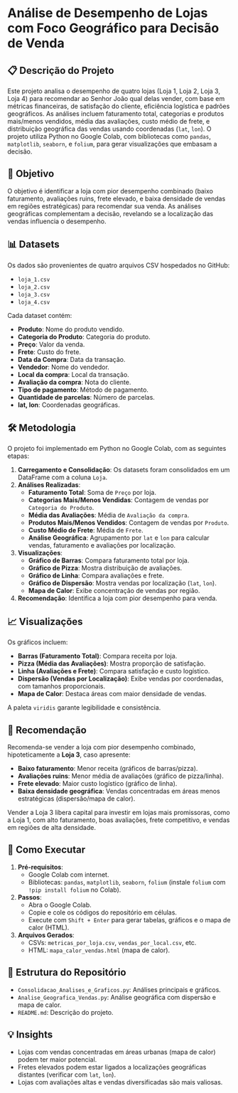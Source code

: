 # Análise de Desempenho de Lojas com Foco Geográfico para Decisão de Venda

## 📋 Descrição do Projeto
Este projeto analisa o desempenho de quatro lojas (Loja 1, Loja 2, Loja 3, Loja 4) para recomendar ao Senhor João qual delas vender, com base em métricas financeiras, de satisfação do cliente, eficiência logística e padrões geográficos. As análises incluem faturamento total, categorias e produtos mais/menos vendidos, média das avaliações, custo médio de frete, e distribuição geográfica das vendas usando coordenadas (`lat`, `lon`). O projeto utiliza Python no Google Colab, com bibliotecas como `pandas`, `matplotlib`, `seaborn`, e `folium`, para gerar visualizações que embasam a decisão.

## 🎯 Objetivo
O objetivo é identificar a loja com pior desempenho combinado (baixo faturamento, avaliações ruins, frete elevado, e baixa densidade de vendas em regiões estratégicas) para recomendar sua venda. As análises geográficas complementam a decisão, revelando se a localização das vendas influencia o desempenho.

## 📊 Datasets
Os dados são provenientes de quatro arquivos CSV hospedados no GitHub:
- `loja_1.csv`
- `loja_2.csv`
- `loja_3.csv`
- `loja_4.csv`

Cada dataset contém:
- **Produto**: Nome do produto vendido.
- **Categoria do Produto**: Categoria do produto.
- **Preço**: Valor da venda.
- **Frete**: Custo do frete.
- **Data da Compra**: Data da transação.
- **Vendedor**: Nome do vendedor.
- **Local da compra**: Local da transação.
- **Avaliação da compra**: Nota do cliente.
- **Tipo de pagamento**: Método de pagamento.
- **Quantidade de parcelas**: Número de parcelas.
- **lat, lon**: Coordenadas geográficas.

## 🛠️ Metodologia
O projeto foi implementado em Python no Google Colab, com as seguintes etapas:
1. **Carregamento e Consolidação**: Os datasets foram consolidados em um DataFrame com a coluna `Loja`.
2. **Análises Realizadas**:
   - **Faturamento Total**: Soma de `Preço` por loja.
   - **Categorias Mais/Menos Vendidas**: Contagem de vendas por `Categoria do Produto`.
   - **Média das Avaliações**: Média de `Avaliação da compra`.
   - **Produtos Mais/Menos Vendidos**: Contagem de vendas por `Produto`.
   - **Custo Médio de Frete**: Média de `Frete`.
   - **Análise Geográfica**: Agrupamento por `lat` e `lon` para calcular vendas, faturamento e avaliações por localização.
3. **Visualizações**:
   - **Gráfico de Barras**: Compara faturamento total por loja.
   - **Gráfico de Pizza**: Mostra distribuição de avaliações.
   - **Gráfico de Linha**: Compara avaliações e frete.
   - **Gráfico de Dispersão**: Mostra vendas por localização (`lat`, `lon`).
   - **Mapa de Calor**: Exibe concentração de vendas por região.
4. **Recomendação**: Identifica a loja com pior desempenho para venda.

## 📈 Visualizações
Os gráficos incluem:
- **Barras (Faturamento Total)**: Compara receita por loja.
- **Pizza (Média das Avaliações)**: Mostra proporção de satisfação.
- **Linha (Avaliações e Frete)**: Compara satisfação e custo logístico.
- **Dispersão (Vendas por Localização)**: Exibe vendas por coordenadas, com tamanhos proporcionais.
- **Mapa de Calor**: Destaca áreas com maior densidade de vendas.

A paleta `viridis` garante legibilidade e consistência.

## 📝 Recomendação
Recomenda-se vender a loja com pior desempenho combinado, hipoteticamente a **Loja 3**, caso apresente:
- **Baixo faturamento**: Menor receita (gráficos de barras/pizza).
- **Avaliações ruins**: Menor média de avaliações (gráfico de pizza/linha).
- **Frete elevado**: Maior custo logístico (gráfico de linha).
- **Baixa densidade geográfica**: Vendas concentradas em áreas menos estratégicas (dispersão/mapa de calor).

Vender a Loja 3 libera capital para investir em lojas mais promissoras, como a Loja 1, com alto faturamento, boas avaliações, frete competitivo, e vendas em regiões de alta densidade.

## 🚀 Como Executar
1. **Pré-requisitos**:
   - Google Colab com internet.
   - Bibliotecas: `pandas`, `matplotlib`, `seaborn`, `folium` (instale `folium` com `!pip install folium` no Colab).
2. **Passos**:
   - Abra o Google Colab.
   - Copie e cole os códigos do repositório em células.
   - Execute com `Shift + Enter` para gerar tabelas, gráficos e o mapa de calor (HTML).
3. **Arquivos Gerados**:
   - CSVs: `metricas_por_loja.csv`, `vendas_por_local.csv`, etc.
   - HTML: `mapa_calor_vendas.html` (mapa de calor).

## 📂 Estrutura do Repositório
- `Consolidacao_Analises_e_Graficos.py`: Análises principais e gráficos.
- `Analise_Geografica_Vendas.py`: Análise geográfica com dispersão e mapa de calor.
- `README.md`: Descrição do projeto.

## 💡 Insights
- Lojas com vendas concentradas em áreas urbanas (mapa de calor) podem ter maior potencial.
- Fretes elevados podem estar ligados a localizações geográficas distantes (verificar com `lat`, `lon`).
- Lojas com avaliações altas e vendas diversificadas são mais valiosas.
